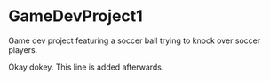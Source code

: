 # GameDevProject1
Game dev project featuring a soccer ball trying to knock over soccer players. 


Okay dokey. This line is added afterwards.
